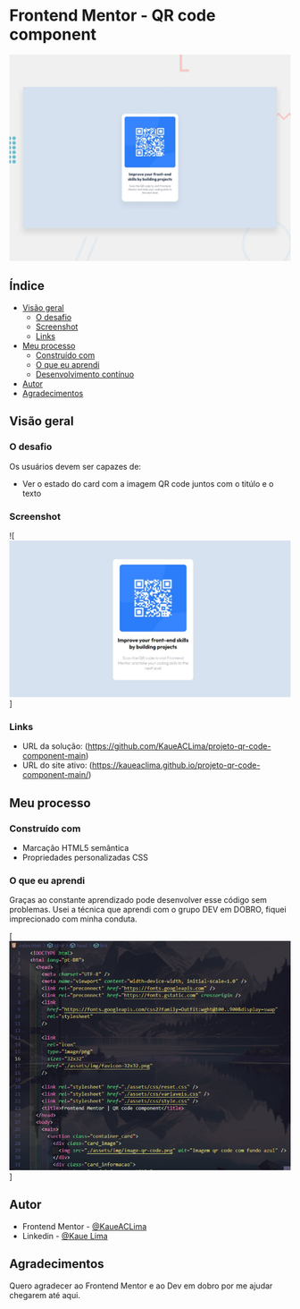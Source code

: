 # Frontend Mentor - QR code component

![Design preview for the QR code component coding challenge](./design/desktop-preview.jpg)    

## Índice

- [Visão geral](#overview)
  - [O desafio](#O-desafio)
  - [Screenshot](#screenshot)
  - [Links](#links)
- [Meu processo](#my-process)
  - [Construído com](#built-with)
  - [O que eu aprendi](#what-i-learned)
  - [Desenvolvimento contínuo](#continued-development)
- [Autor](#author)
- [Agradecimentos](#acknowledgments)


## Visão geral

### O desafio

Os usuários devem ser capazes de:

- Ver o estado do card com a imagem QR code juntos com o titúlo e o texto

### Screenshot

![<img src="./assets/img/desktop-design.jpg" alt="">]

### Links

- URL da solução: (https://github.com/KaueACLima/projeto-qr-code-component-main)
- URL do site ativo: (https://kaueaclima.github.io/projeto-qr-code-component-main/)

## Meu processo

### Construído com

- Marcação HTML5 semântica
- Propriedades personalizadas CSS

### O que eu aprendi

Graças ao constante aprendizado pode desenvolver esse código sem problemas. Usei a técnica que aprendi com o grupo DEV em DOBRO, fiquei imprecionado com minha conduta. 

[<img src="./assets/img/projeto-qr-code-component-main.gif" alt="Gif de exemplo dos estados de foco dos elementos ">]

## Autor

- Frontend Mentor - [@KaueACLima](https://www.frontendmentor.io/profile/KaueACLima)
- Linkedin - [@Kaue Lima](https://www.linkedin.com/in/kau%C3%AA-lima-234515182/)

## Agradecimentos

Quero agradecer ao Frontend Mentor e ao Dev em dobro por me ajudar chegarem até aqui.

